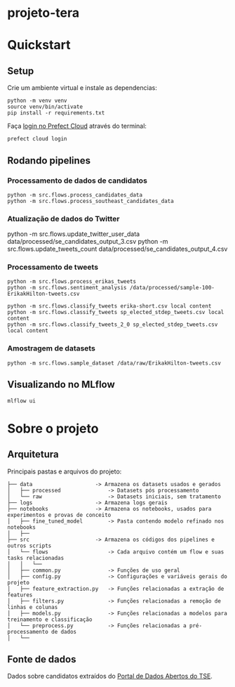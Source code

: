 # projeto-tera

# Quickstart

## Setup
Crie um ambiente virtual e instale as dependencias:
```
python -m venv venv
source venv/bin/activate
pip install -r requirements.txt
```

Faça [login no Prefect Cloud](https://docs.prefect.io/ui/cloud-quickstart/#log-into-prefect-cloud-from-a-terminal) através do terminal:
```
prefect cloud login
```

## Rodando pipelines

### Processamento de dados de candidatos
```
python -m src.flows.process_candidates_data
python -m src.flows.process_southeast_candidates_data
```

### Atualização de dados do Twitter
python -m src.flows.update_twitter_user_data data/processed/se_candidates_output_3.csv
python -m src.flows.update_tweets_count data/processed/se_candidates_output_4.csv

### Processamento de tweets
```
python -m src.flows.process_erikas_tweets
python -m src.flows.sentiment_analysis /data/processed/sample-100-ErikakHilton-tweets.csv

python -m src.flows.classify_tweets erika-short.csv local content
python -m src.flows.classify_tweets sp_elected_stdep_tweets.csv local content
python -m src.flows.classify_tweets_2_0 sp_elected_stdep_tweets.csv local content

```

### Amostragem de datasets
```
python -m src.flows.sample_dataset /data/raw/ErikakHilton-tweets.csv
```

## Visualizando no MLflow
```
mlflow ui
```

# Sobre o projeto

## Arquitetura
Principais pastas e arquivos do projeto:

```
├── data                    -> Armazena os datasets usados e gerados 
│   ├── processed               -> Datasets pós processamento
│   └── raw                     -> Datasets iniciais, sem tratamento
├── logs                    -> Armazena logs gerais
├── notebooks               -> Armazena os notebooks, usados para experimentos e provas de conceito
│   ├── fine_tuned_model        -> Pasta contendo modelo refinado nos notebooks
│   ├── 
├── src                     -> Armazena os códigos dos pipelines e outros scripts
│   └── flows                   -> Cada arquivo contém um flow e suas tasks relacionadas
│   │   └── 
│   ├── common.py               -> Funções de uso geral
│   ├── config.py               -> Configurações e variáveis gerais do projeto
│   ├── feature_extraction.py   -> Funções relacionadas a extração de features
│   ├── filters.py              -> Funções relacionadas a remoção de linhas e colunas
│   ├── models.py               -> Funções relacionadas a modelos para treinamento e classificação
│   └── preprocess.py           -> Funções relacionadas a pré-processamento de dados
│   └── 
```


## Fonte de dados
Dados sobre candidatos extraídos do [Portal de Dados Abertos do TSE](https://dadosabertos.tse.jus.br/dataset/candidatos-2022).
  